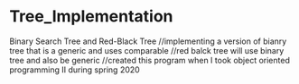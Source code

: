# Tree_Implementation
Binary Search Tree and Red-Black Tree
//implementing a version of bianry tree that is a generic and uses comparable
//red balck tree will use binary tree and also be generic
//created this program when I took object oriented programming II during spring 2020
